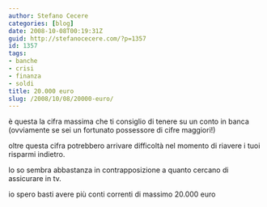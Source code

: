 ```yaml
---
author: Stefano Cecere
categories: [blog]
date: 2008-10-08T00:19:31Z
guid: http://stefanocecere.com/?p=1357
id: 1357
tags:
- banche
- crisi
- finanza
- soldi
title: 20.000 euro
slug: /2008/10/08/20000-euro/
---
```


è questa la cifra massima che ti consiglio di tenere su un conto in banca (ovviamente se sei un fortunato possessore di cifre maggiori!)
  
oltre questa cifra potrebbero arrivare difficoltà nel momento di riavere i tuoi risparmi indietro.

lo so sembra abbastanza in contrapposizione a quanto cercano di assicurare in tv.

io spero basti avere più conti correnti di massimo 20.000 euro